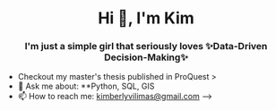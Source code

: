 # <div align="center">Hi 👋, I'm Kim</div>

### <div align="center">I'm just a simple girl that seriously loves ✨Data-Driven Decision-Making✨</div> 

- Checkout my master's thesis published in ProQuest > 
- 💬 Ask me about: **Python, SQL, GIS 
- 📫 How to reach me: kimberlyvilimas@gmail.com
-->
